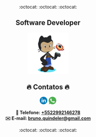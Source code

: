 <p align="center">
  :octocat: :octocat: :octocat:
</p>

<h2 align="center">Software Developer</h2>

<div align="center"><img align="center" width="130" height="130" src="/static/images/octocat.png"></div>


<h2 align="center">🔥 Contatos 🔥</h2>
<p align="center">
  <a href="https://linkedin.com/in/brunofq" target="_blank"><img src="/static/images/linkedin.png"></a>
  <a href="https://api.whatsapp.com/send?phone=5522992146278&text=Ol%C3%A1%2C%20Bruno%20Quindeler!!" target="_blank"><img src="/static/images/whatsapp.png"></a>
</p>

<p align="center">
  <strong>📱 Telefone: <a href="tel:+5522992146278"> +5522992146278 </a></strong>
  <br>
  <strong>✉️ E-mail: <a href="mailto:bruno.quindeler@gmail.com"> bruno.quindeler@gmail.com </a></strong>
</p>

<p align="center">
  :octocat: :octocat: :octocat:
</p>
